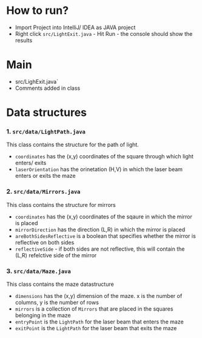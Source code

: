 # How to run? 
* Import Project into IntelliJ/ IDEA as JAVA project
* Right click `src/LightExit.java` - Hit Run - the console should show the results

# Main 
* src/LighExit.java`
* Comments added in class

# Data structures

### 1. `src/data/LightPath.java`
This class contains the structure for the path of light.
* `coordinates` has the (x,y) coordinates of the square through which light enters/ exits
* `laserOrientation` has the orinetation (H,V) in which the laser beam enters or exits the maze


### 2. `src/data/Mirrors.java`
This class contains the structure for mirrors
* `coordinates` has the (x,y) coordinates of the sqaure in which the mirror is placed
* `mirrorDirection` has the direction (L,R) in which the mirror is placed
* `areBothSidesReflective` is a boolean that specifies whether the mirror is reflective on both sides
* `reflectiveSide` - if both sides are not reflective, this will contain the (L,R) refelctive side of the mirror


### 3. `src/data/Maze.java`
This class contains the maze datastructure
* `dimensions` has the (x,y) dimension of the maze. x is the number of columns, y is the number of rows
* `mirrors` is a collection of `Mirrors` that are placed in the squares belonging in the maze
* `entryPoint` is the `LightPath` for the laser beam that enters the maze
* `exitPoint` is the `LightPath` for the laser beam that exits the maze


